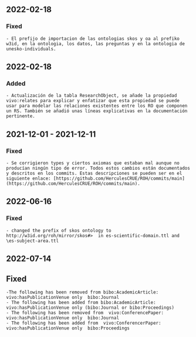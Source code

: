 
## 2022-02-18 
### Fixed 
    - El prefijo de importacion de las ontologias skos y oa al prefiko w3id, en la ontologia, los datos, las preguntas y en la ontologia de unesko-individuals. 


## 2022-02-18 
### Added
	- Actualización de la tabla ResearchObject, se añade la propiedad vivo:relates para explicar y enfatizar que esta propiedad se puede usar para modelar las relaciones existentes entre los RO que componen un RS. También se añadió unas líneas explicativas en la documentación pertinente.


## 2021-12-01 - 2021-12-11 
### Fixed
    - Se corrigieron types y ciertos axiomas que estaban mal aunque no producían ningún tipo de error. Todos estos cambios están documentados y descritos en los commits. Estas descripciones se pueden ser en el siguiente enlace: [https://github.com/HerculesCRUE/ROH/commits/main](https://github.com/HerculesCRUE/ROH/commits/main). 
    

## 2022-06-16
### Fixed
    - changed the prefix of skos ontology to http://w3id.org/roh/mirror/skos#>  in es-scientific-domain.ttl and \es-subject-area.ttl


## 2022-07-14
## Fixed 
	-The following has been removed from bibo:AcademicArticle: vivo:hasPublicationVenue only  bibo:Journal
	- The following has been added from bibo:AcademicArticle: vivo:hasPublicationVenue only (bibo:Journal or bibo:Proceedings)
	- The following has been removed from  vivo:ConferencePaper:		vivo:hasPublicationVenue only  bibo:Journal
	- The following has been added from  vivo:ConferencerPaper: vivo:hasPublicationVenue only  bibo:Proceedings

    